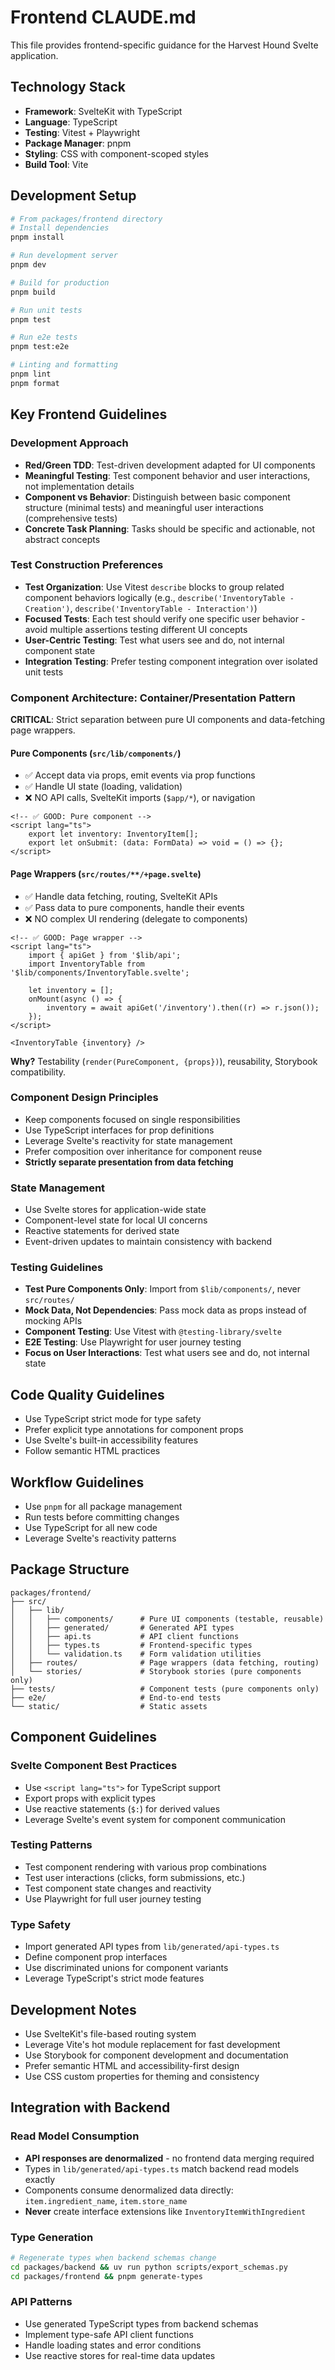 # Frontend CLAUDE.md

This file provides frontend-specific guidance for the Harvest Hound Svelte application.

## Technology Stack

- **Framework**: SvelteKit with TypeScript
- **Language**: TypeScript
- **Testing**: Vitest + Playwright
- **Package Manager**: pnpm
- **Styling**: CSS with component-scoped styles
- **Build Tool**: Vite

## Development Setup

```bash
# From packages/frontend directory
# Install dependencies
pnpm install

# Run development server
pnpm dev

# Build for production
pnpm build

# Run unit tests
pnpm test

# Run e2e tests
pnpm test:e2e

# Linting and formatting
pnpm lint
pnpm format
```

## Key Frontend Guidelines

### Development Approach

- **Red/Green TDD**: Test-driven development adapted for UI components
- **Meaningful Testing**: Test component behavior and user interactions, not implementation details
- **Component vs Behavior**: Distinguish between basic component structure (minimal tests) and meaningful user interactions (comprehensive tests)
- **Concrete Task Planning**: Tasks should be specific and actionable, not abstract concepts

### Test Construction Preferences

- **Test Organization**: Use Vitest `describe` blocks to group related component behaviors logically (e.g., `describe('InventoryTable - Creation')`, `describe('InventoryTable - Interaction')`)
- **Focused Tests**: Each test should verify one specific user behavior - avoid multiple assertions testing different UI concepts
- **User-Centric Testing**: Test what users see and do, not internal component state
- **Integration Testing**: Prefer testing component integration over isolated unit tests

### Component Architecture: Container/Presentation Pattern

**CRITICAL**: Strict separation between pure UI components and data-fetching page wrappers.

#### Pure Components (`src/lib/components/`)

- ✅ Accept data via props, emit events via prop functions
- ✅ Handle UI state (loading, validation)
- ❌ NO API calls, SvelteKit imports (`$app/*`), or navigation

```svelte
<!-- ✅ GOOD: Pure component -->
<script lang="ts">
	export let inventory: InventoryItem[];
	export let onSubmit: (data: FormData) => void = () => {};
</script>
```

#### Page Wrappers (`src/routes/**/+page.svelte`)

- ✅ Handle data fetching, routing, SvelteKit APIs
- ✅ Pass data to pure components, handle their events
- ❌ NO complex UI rendering (delegate to components)

```svelte
<!-- ✅ GOOD: Page wrapper -->
<script lang="ts">
	import { apiGet } from '$lib/api';
	import InventoryTable from '$lib/components/InventoryTable.svelte';

	let inventory = [];
	onMount(async () => {
		inventory = await apiGet('/inventory').then((r) => r.json());
	});
</script>

<InventoryTable {inventory} />
```

**Why?** Testability (`render(PureComponent, {props})`), reusability, Storybook compatibility.

### Component Design Principles

- Keep components focused on single responsibilities
- Use TypeScript interfaces for prop definitions
- Leverage Svelte's reactivity for state management
- Prefer composition over inheritance for component reuse
- **Strictly separate presentation from data fetching**

### State Management

- Use Svelte stores for application-wide state
- Component-level state for local UI concerns
- Reactive statements for derived state
- Event-driven updates to maintain consistency with backend

### Testing Guidelines

- **Test Pure Components Only**: Import from `$lib/components/`, never `src/routes/`
- **Mock Data, Not Dependencies**: Pass mock data as props instead of mocking APIs
- **Component Testing**: Use Vitest with `@testing-library/svelte`
- **E2E Testing**: Use Playwright for user journey testing
- **Focus on User Interactions**: Test what users see and do, not internal state

## Code Quality Guidelines

- Use TypeScript strict mode for type safety
- Prefer explicit type annotations for component props
- Use Svelte's built-in accessibility features
- Follow semantic HTML practices

## Workflow Guidelines

- Use `pnpm` for all package management
- Run tests before committing changes
- Use TypeScript for all new code
- Leverage Svelte's reactivity patterns

## Package Structure

```
packages/frontend/
├── src/
│   ├── lib/
│   │   ├── components/      # Pure UI components (testable, reusable)
│   │   ├── generated/       # Generated API types
│   │   ├── api.ts           # API client functions
│   │   ├── types.ts         # Frontend-specific types
│   │   └── validation.ts    # Form validation utilities
│   ├── routes/              # Page wrappers (data fetching, routing)
│   └── stories/             # Storybook stories (pure components only)
├── tests/                   # Component tests (pure components only)
├── e2e/                     # End-to-end tests
└── static/                  # Static assets
```

## Component Guidelines

### Svelte Component Best Practices

- Use `<script lang="ts">` for TypeScript support
- Export props with explicit types
- Use reactive statements (`$:`) for derived values
- Leverage Svelte's event system for component communication

### Testing Patterns

- Test component rendering with various prop combinations
- Test user interactions (clicks, form submissions, etc.)
- Test component state changes and reactivity
- Use Playwright for full user journey testing

### Type Safety

- Import generated API types from `lib/generated/api-types.ts`
- Define component prop interfaces
- Use discriminated unions for component variants
- Leverage TypeScript's strict mode features

## Development Notes

- Use SvelteKit's file-based routing system
- Leverage Vite's hot module replacement for fast development
- Use Storybook for component development and documentation
- Prefer semantic HTML and accessibility-first design
- Use CSS custom properties for theming and consistency

## Integration with Backend

### Read Model Consumption

- **API responses are denormalized** - no frontend data merging required
- Types in `lib/generated/api-types.ts` match backend read models exactly
- Components consume denormalized data directly: `item.ingredient_name`, `item.store_name`
- **Never** create interface extensions like `InventoryItemWithIngredient`

### Type Generation

```bash
# Regenerate types when backend schemas change
cd packages/backend && uv run python scripts/export_schemas.py
cd packages/frontend && pnpm generate-types
```

### API Patterns

- Use generated TypeScript types from backend schemas
- Implement type-safe API client functions
- Handle loading states and error conditions
- Use reactive stores for real-time data updates
